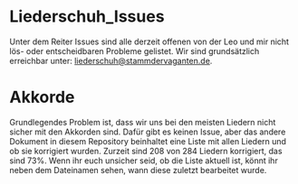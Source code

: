 # Liederschuh_Issues
Unter dem Reiter Issues sind alle derzeit offenen von der Leo und mir nicht lös- oder entscheidbaren Probleme gelistet.
Wir sind grundsätzlich erreichbar unter: [liederschuh@stammdervaganten.de](mailto:liederschuh@stammdervaganten.de).

# Akkorde
Grundlegendes Problem ist, dass wir uns bei den meisten Liedern nicht sicher mit den Akkorden sind. Dafür gibt es keinen Issue, aber das andere Dokument in diesem Repository beinhaltet eine Liste mit allen Liedern und ob sie korrigiert wurden. Zurzeit sind 208 von 284 Liedern korrigiert, das sind 73%. Wenn ihr euch unsicher seid, ob die Liste aktuell ist, könnt ihr neben dem Dateinamen sehen, wann diese zuletzt bearbeitet wurde.
